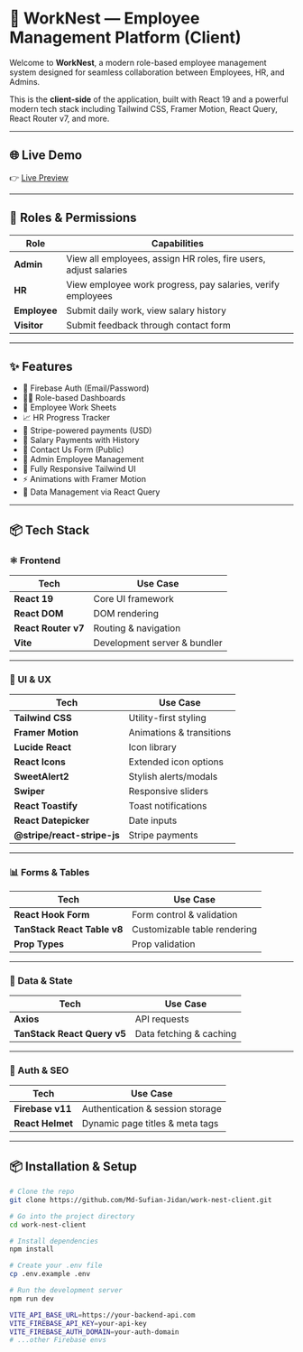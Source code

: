 # 🚀 WorkNest — Employee Management Platform (Client)

Welcome to **WorkNest**, a modern role-based employee management system designed for seamless collaboration between Employees, HR, and Admins.

This is the **client-side** of the application, built with React 19 and a powerful modern tech stack including Tailwind CSS, Framer Motion, React Query, React Router v7, and more.

---

## 🌐 Live Demo

👉 [Live Preview](https://work-nest-client.web.app/)

---

## 👤 Roles & Permissions

| Role       | Capabilities                                                                 |
|------------|-------------------------------------------------------------------------------|
| **Admin**  | View all employees, assign HR roles, fire users, adjust salaries             |
| **HR**     | View employee work progress, pay salaries, verify employees                  |
| **Employee** | Submit daily work, view salary history                                      |
| **Visitor**  | Submit feedback through contact form                                        |

---

## ✨ Features

- 🔐 Firebase Auth (Email/Password)
- 🧑‍💼 Role-based Dashboards
- 📝 Employee Work Sheets
- 📈 HR Progress Tracker
- 💸 Stripe-powered payments (USD)
- 💸 Salary Payments with History
- 📨 Contact Us Form (Public)
- 🧾 Admin Employee Management
- 🎨 Fully Responsive Tailwind UI
- ⚡ Animations with Framer Motion
- 🔄 Data Management via React Query

---

## 📦 Tech Stack

### ⚛️ Frontend

| Tech                     | Use Case                             |
|--------------------------|--------------------------------------|
| **React 19**             | Core UI framework                    |
| **React DOM**            | DOM rendering                        |
| **React Router v7**      | Routing & navigation                 |
| **Vite**                 | Development server & bundler         |

---

### 🎨 UI & UX

| Tech                     | Use Case                             |
|--------------------------|--------------------------------------|
| **Tailwind CSS**         | Utility-first styling                |
| **Framer Motion**        | Animations & transitions             |
| **Lucide React**         | Icon library                         |
| **React Icons**          | Extended icon options                |
| **SweetAlert2**          | Stylish alerts/modals                |
| **Swiper**               | Responsive sliders                   |
| **React Toastify**       | Toast notifications                  |
| **React Datepicker**     | Date inputs                          |
| **@stripe/react-stripe-js**   | Stripe payments                 |

---

### 📊 Forms & Tables

| Tech                             | Use Case                        |
|----------------------------------|---------------------------------|
| **React Hook Form**              | Form control & validation       |
| **TanStack React Table v8**      | Customizable table rendering    |
| **Prop Types**                   | Prop validation                 |

---

### 🔌 Data & State

| Tech                             | Use Case                         |
|----------------------------------|----------------------------------|
| **Axios**                        | API requests                     |
| **TanStack React Query v5**      | Data fetching & caching          |

---

### 🔐 Auth & SEO

| Tech               | Use Case                         |
|--------------------|----------------------------------|
| **Firebase v11**   | Authentication & session storage |
| **React Helmet**   | Dynamic page titles & meta tags  |

---


## 📦 Installation & Setup

```bash
# Clone the repo
git clone https://github.com/Md-Sufian-Jidan/work-nest-client.git

# Go into the project directory
cd work-nest-client

# Install dependencies
npm install

# Create your .env file
cp .env.example .env

# Run the development server
npm run dev

VITE_API_BASE_URL=https://your-backend-api.com
VITE_FIREBASE_API_KEY=your-api-key
VITE_FIREBASE_AUTH_DOMAIN=your-auth-domain
# ...other Firebase envs

